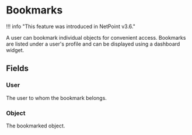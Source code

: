 # Bookmarks

!!! info "This feature was introduced in NetPoint v3.6."

A user can bookmark individual objects for convenient access. Bookmarks are listed under a user's profile and can be displayed using a dashboard widget.

## Fields

### User

The user to whom the bookmark belongs.

### Object

The bookmarked object.
